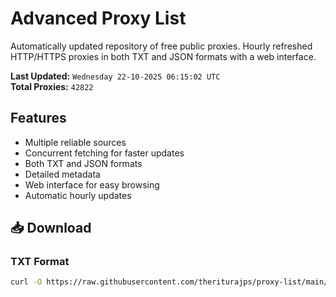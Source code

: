 # Advanced Proxy List

Automatically updated repository of free public proxies. Hourly refreshed HTTP/HTTPS proxies in both TXT and JSON formats with a web interface.

**Last Updated:** `Wednesday 22-10-2025 06:15:02 UTC`  
**Total Proxies:** `42822`

## Features
- Multiple reliable sources
- Concurrent fetching for faster updates
- Both TXT and JSON formats
- Detailed metadata
- Web interface for easy browsing
- Automatic hourly updates

## 📥 Download

### TXT Format
```bash
curl -O https://raw.githubusercontent.com/theriturajps/proxy-list/main/proxies.txt